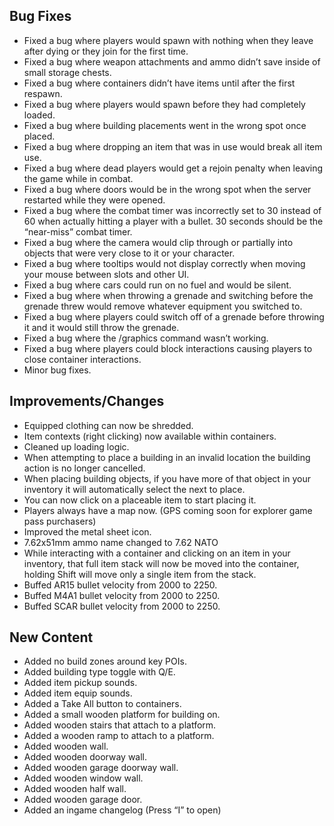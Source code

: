 ## Bug Fixes
- Fixed a bug where players would spawn with nothing when they leave after dying or they join for the first time.
- Fixed a bug where weapon attachments and ammo didn’t save inside of small storage chests.
- Fixed a bug where containers didn’t have items until after the first respawn.
- Fixed a bug where players would spawn before they had completely loaded.
- Fixed a bug where building placements went in the wrong spot once placed.
- Fixed a bug where dropping an item that was in use would break all item use.
- Fixed a bug where dead players would get a rejoin penalty when leaving the game while in combat.
- Fixed a bug where doors would be in the wrong spot when the server restarted while they were opened.
- Fixed a bug where the combat timer was incorrectly set to 30 instead of 60 when actually hitting a player with a bullet. 30 seconds should be the “near-miss” combat timer.
- Fixed a bug where the camera would clip through or partially into objects that were very close to it or your character.
- Fixed a bug where tooltips would not display correctly when moving your mouse between slots and other UI.
- Fixed a bug where cars could run on no fuel and would be silent.
- Fixed a bug where when throwing a grenade and switching before the grenade threw would remove whatever equipment you switched to.
- Fixed a bug where players could switch off of a grenade before throwing it and it would still throw the grenade.
- Fixed a bug where the /graphics command wasn’t working.
- Fixed a bug where players could block interactions causing players to close container interactions.
- Minor bug fixes.

## Improvements/Changes
- Equipped clothing can now be shredded.
- Item contexts (right clicking) now available within containers.
- Cleaned up loading logic.
- When attempting to place a building in an invalid location the building action is no longer cancelled.
- When placing building objects, if you have more of that object in your inventory it will automatically select the next to place.
- You can now click on a placeable item to start placing it.
- Players always have a map now. (GPS coming soon for explorer game pass purchasers)
- Improved the metal sheet icon.
- 7.62x51mm ammo name changed to 7.62 NATO
- While interacting with a container and clicking on an item in your inventory, that full item stack will now be moved into the container, holding Shift will move only a single item from the stack.
- Buffed AR15 bullet velocity from 2000 to 2250.
- Buffed M4A1 bullet velocity from 2000 to 2250.
- Buffed SCAR bullet velocity from 2000 to 2250.

## New Content
- Added no build zones around key POIs.
- Added building type toggle with Q/E.
- Added item pickup sounds.
- Added item equip sounds.
- Added a Take All button to containers.
- Added a small wooden platform for building on.
- Added wooden stairs that attach to a platform.
- Added a wooden ramp to attach to a platform.
- Added wooden wall.
- Added wooden doorway wall.
- Added wooden garage doorway wall.
- Added wooden window wall.
- Added wooden half wall.
- Added wooden garage door.
- Added an ingame changelog (Press “I” to open)
